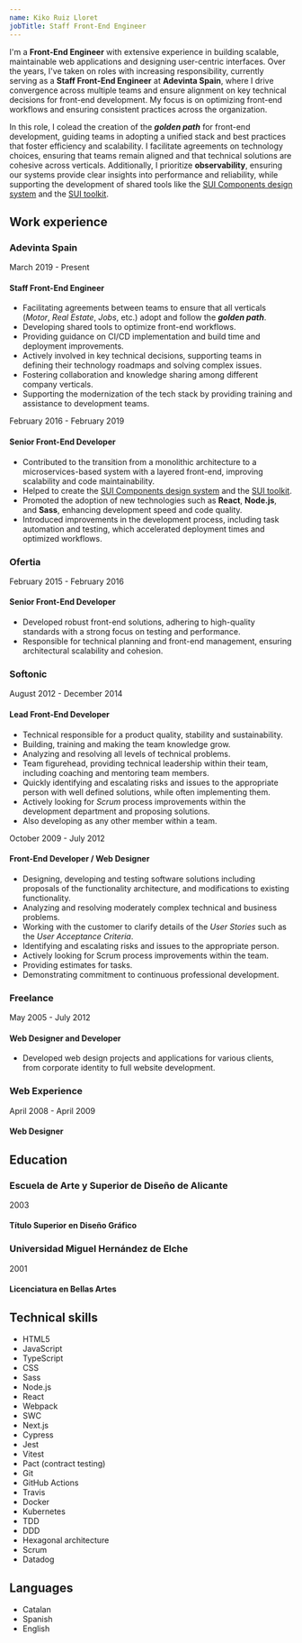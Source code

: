 ```yaml
---
name: Kiko Ruiz Lloret
jobTitle: Staff Front-End Engineer
---
```


I'm a **Front-End Engineer** with extensive experience in building scalable, maintainable web applications and designing user-centric interfaces. Over the years, I've taken on roles with increasing responsibility, currently serving as a **Staff Front-End Engineer** at **Adevinta Spain**, where I drive convergence across multiple teams and ensure alignment on key technical decisions for front-end development. My focus is on optimizing front-end workflows and ensuring consistent practices across the organization.

In this role, I colead the creation of the **_golden path_** for front-end development, guiding teams in adopting a unified stack and best practices that foster efficiency and scalability. I facilitate agreements on technology choices, ensuring that teams remain aligned and that technical solutions are cohesive across verticals. Additionally, I prioritize **observability**, ensuring our systems provide clear insights into performance and reliability, while supporting the development of shared tools like the [SUI Components design system](https://github.com/SUI-Components/sui-components) and the [SUI toolkit](https://github.com/SUI-Components/sui).

## Work experience

### Adevinta Spain

March 2019 - Present

#### Staff Front-End Engineer

- Facilitating agreements between teams to ensure that all verticals (_Motor_, _Real Estate_, _Jobs_, etc.) adopt and follow the **_golden path_**.
- Developing shared tools to optimize front-end workflows.
- Providing guidance on CI/CD implementation and build time and deployment improvements.
- Actively involved in key technical decisions, supporting teams in defining their technology roadmaps and solving complex issues.
- Fostering collaboration and knowledge sharing among different company verticals.
- Supporting the modernization of the tech stack by providing training and assistance to development teams.

February 2016 - February 2019

#### Senior Front-End Developer

- Contributed to the transition from a monolithic architecture to a microservices-based system with a layered front-end, improving scalability and code maintainability.
- Helped to create the [SUI Components design system](https://github.com/SUI-Components/sui-components) and the [SUI toolkit](https://github.com/SUI-Components/sui).
- Promoted the adoption of new technologies such as **React**, **Node.js**, and **Sass**, enhancing development speed and code quality.
- Introduced improvements in the development process, including task automation and testing, which accelerated deployment times and optimized workflows.

### Ofertia

February 2015 - February 2016

#### Senior Front-End Developer

- Developed robust front-end solutions, adhering to high-quality standards with a strong focus on testing and performance.
- Responsible for technical planning and front-end management, ensuring architectural scalability and cohesion.

### Softonic

August 2012 - December 2014

#### Lead Front-End Developer

- Technical responsible for a product quality, stability and sustainability.
- Building, training and making the team knowledge grow.
- Analyzing and resolving all levels of technical problems.
- Team figurehead, providing technical leadership within their team, including coaching and mentoring team members.
- Quickly identifying and escalating risks and issues to the appropriate person with well defined solutions, while often implementing them.
- Actively looking for _Scrum_ process improvements within the development department and proposing solutions.
- Also developing as any other member within a team.

October 2009 - July 2012

#### Front-End Developer / Web Designer

- Designing, developing and testing software solutions including proposals of the functionality architecture, and modifications to existing functionality.
- Analyzing and resolving moderately complex technical and business problems.
- Working with the customer to clarify details of the _User Stories_ such as the _User Acceptance Criteria_.
- Identifying and escalating risks and issues to the appropriate person.
- Actively looking for Scrum process improvements within the team.
- Providing estimates for tasks.
- Demonstrating commitment to continuous professional development.

### Freelance

May 2005 - July 2012

#### Web Designer and Developer

- Developed web design projects and applications for various clients, from corporate identity to full website development.

### Web Experience

April 2008 - April 2009

#### Web Designer

## Education

### Escuela de Arte y Superior de Diseño de Alicante

2003

#### Título Superior en Diseño Gráfico

### Universidad Miguel Hernández de Elche

2001

#### Licenciatura en Bellas Artes

## Technical skills

- HTML5
- JavaScript
- TypeScript
- CSS
- Sass
- Node.js
- React
- Webpack
- SWC
- Next.js
- Cypress
- Jest
- Vitest
- Pact (contract testing)
- Git
- GitHub Actions
- Travis
- Docker
- Kubernetes
- TDD
- DDD
- Hexagonal architecture
- Scrum
- Datadog

## Languages

- Catalan
- Spanish
- English
